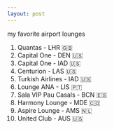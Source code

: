 ```yaml
---
layout: post
---
```


my favorite airport lounges

1. Quantas - LHR 🇬🇧
2. Capital One - DEN 🇺🇸
3. Capital One - IAD 🇺🇸
4. Centurion - LAS 🇺🇸
5. Turkish Airlines - IAD 🇺🇸
6. Lounge ANA - LIS 🇵🇹
7. Sala VIP Pau Casals - BCN 🇪🇸
8. Harmony Lounge - MDE 🇨🇴
9. Aspire Lounge - AMS 🇳🇱
10. United Club - AUS 🇺🇸
